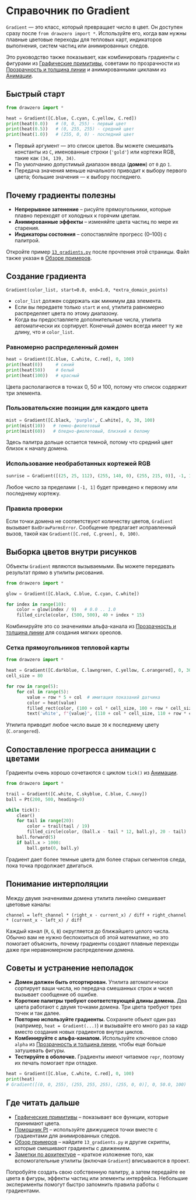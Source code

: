 # Справочник по Gradient

`Gradient` — это класс, который превращает число в цвет.
Он доступен сразу после `from drawzero import *`.
Используйте его, когда вам нужны плавные цветовые переходы для тепловых карт, индикаторов выполнения, систем частиц или анимированных следов.

Это руководство также показывает, как комбинировать градиенты с фигурами из [Графические примитивы](primitives.md), советами по прозрачности из
[Прозрачность и толщина линии](transparency_and_line_width.md) и анимированными циклами из [Анимации](animation.md).

## Быстрый старт

```python
from drawzero import *

heat = Gradient([C.blue, C.cyan, C.yellow, C.red])
print(heat(0.0))   # (0, 0, 255) - первый цвет
print(heat(0.5))   # (0, 255, 255) - средний цвет
print(heat(1.0))   # (255, 0, 0) - последний цвет
```

* Первый аргумент — это список цветов. Вы можете смешивать константы из `C`, именованные строки (`'gold'`) или кортежи RGB, такие как `(34, 139, 34)`.
* По умолчанию допустимый диапазон ввода (**домен**) от `0` до `1`.
* Передача значения меньше начального приводит к выбору первого цвета; большие значения — к выбору последнего.

## Почему градиенты полезны

* **Непрерывное затенение** – рисуйте прямоугольники, которые плавно переходят от холодных к горячим цветам.
* **Анимированные эффекты** – изменяйте цвета частиц по мере их старения.
* **Индикаторы состояния** – сопоставляйте прогресс (0–100) с палитрой.

Откройте пример [`13_gradients.py`](https://github.com/ShashkovS/drawzero/blob/master/src/drawzero/examples/13_gradients.py) после прочтения этой страницы. Файл также указан в [Обзоре примеров](examples_overview.md).

## Создание градиента

```
Gradient(color_list, start=0.0, end=1.0, *extra_domain_points)
```

* `color_list` должен содержать как минимум два элемента.
* Если вы передаете только `start` и `end`, утилита равномерно распределяет цвета по этому диапазону.
* Когда вы предоставляете дополнительные числа, утилита автоматически их сортирует. Конечный домен всегда имеет ту же длину, что и `color_list`.

### Равномерно распределенный домен

```python
heat = Gradient([C.blue, C.white, C.red], 0, 100)
print(heat(0))     # синий
print(heat(50))    # белый
print(heat(100))   # красный
```

Цвета располагаются в точках 0, 50 и 100, потому что список содержит три элемента.

### Пользовательские позиции для каждого цвета

```python
mist = Gradient([C.black, 'purple', C.white], 0, 30, 100)
print(mist(10))   # темно-фиолетовый
print(mist(60))   # бледно-фиолетовый, близкий к белому
```

Здесь палитра дольше остается темной, потому что средний цвет близок к началу домена.

### Использование необработанных кортежей RGB

```python
sunrise = Gradient([(25, 25, 112), (255, 140, 0), (255, 215, 0)], -1, 1)
```

Любое число за пределами `[-1, 1]` будет приведено к первому или последнему кортежу.

### Правила проверки

Если точки домена не соответствуют количеству цветов, `Gradient` вызывает `BadDrawParmsError`.
Сообщение предлагает исправленный вызов, такой как `Gradient([C.red, C.green], 0, 100)`.

## Выборка цветов внутри рисунков

Объекты `Gradient` являются вызываемыми. Вы можете передавать результат прямо в утилиты рисования.

```python
from drawzero import *

glow = Gradient([C.black, C.blue, C.cyan, C.white])

for index in range(10):
    color = glow(index / 9)   # 0.0 .. 1.0
    filled_circle(color, (500, 500), 40 + index * 15)
```

Комбинируйте это со значениями альфа-канала из [Прозрачность и толщина линии](transparency_and_line_width.md) для создания мягких ореолов.

### Сетка прямоугольников тепловой карты

```python
from drawzero import *

heat = Gradient([C.darkblue, C.lawngreen, C.yellow, C.orangered], 0, 30)
cell_size = 80

for row in range(5):
    for col in range(5):
        value = row * 5 + col  # имитация показаний датчика
        color = heat(value)
        filled_rect(color, (100 + col * cell_size, 100 + row * cell_size), cell_size, cell_size)
        text('white', f"{value}", (110 + col * cell_size, 110 + row * cell_size))
```

Утилита приводит любое число выше `30` к последнему цвету (`C.orangered`).

## Сопоставление прогресса анимации с цветами

Градиенты очень хорошо сочетаются с циклом `tick()` из [Анимации](animation.md).

```python
from drawzero import *

trail = Gradient([C.white, C.skyblue, C.blue, C.navy])
ball = Pt(200, 500, heading=0)

while tick():
    clear()
    for tail in range(20):
        color = trail(tail / 19)
        filled_circle(color, (ball.x - tail * 12, ball.y), 20 - tail)
    ball.forward(5)
    if ball.x > 1000:
        ball.goto(0, ball.y)
```

Градиент дает более темные цвета для более старых сегментов следа, пока точка продолжает двигаться.

## Понимание интерполяции

Между двумя значениями домена утилита линейно смешивает цветовые каналы:

```
channel = left_channel * (right_x - current_x) / diff + right_channel * (current_x - left_x) / diff
```

Каждый канал (`R`, `G`, `B`) округляется до ближайшего целого числа.
Обычно вам не нужно беспокоиться об этой математике, но это помогает объяснить, почему градиенты создают плавные переходы даже при неравномерном распределении домена.

## Советы и устранение неполадок

* **Домен должен быть отсортирован.** Утилита автоматически сортирует ваши числа, но передача смешанных строк и чисел вызывает сообщение об ошибке.
* **Короткие палитры требуют соответствующей длины домена.** Два цвета работают с двумя точками домена. Три цвета требуют трех точек и так далее.
* **Повторно используйте градиенты.** Сохраните объект один раз (например, `heat = Gradient(...)`) и вызывайте его много раз за кадр вместо создания новых градиентов внутри циклов.
* **Комбинируйте с альфа-каналом.** Используйте ключевое слово `alpha` из [Прозрачность и толщина линии](transparency_and_line_width.md), чтобы еще больше затушевать фигуры.
* **Тестируйте в оболочке.** Градиенты имеют читаемое `repr`, поэтому их печать помогает при отладке.

```python
heat = Gradient([C.blue, C.white, C.red], 0, 100)
print(heat)
# Gradient([(0, 0, 255), (255, 255, 255), (255, 0, 0)], 0, 50.0, 100)
```

## Где читать дальше

* [Графические примитивы](primitives.md) – показывает все функции, которые принимают цвета.
* [Помощник Pt](pt.md) – используйте движущиеся точки вместе с градиентами для анимированных следов.
* [Обзор примеров](examples_overview.md) – найдите `13_gradients.py` и другие скрипты, которые смешивают градиенты с движением.
* [Заметки по архитектуре](architecture.md) – краткое изложение того, как вспомогательные утилиты (включая `Gradient`) вписываются в проект.

Попробуйте создать свою собственную палитру, а затем передайте ее цвета в фигуры, эффекты частиц или элементы интерфейса. Небольшие эксперименты помогут быстро запомнить правила работы с градиентами.
